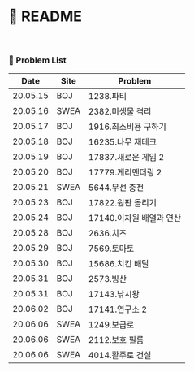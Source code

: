 # :page_facing_up: README

<br>

### :pushpin: Problem List

| Date     | Site | Problem                  |
| -------- | ---- | ------------------------ |
| 20.05.15 | BOJ  | 1238.파티                |
| 20.05.16 | SWEA | 2382.미생물 격리         |
| 20.05.17 | BOJ  | 1916.최소비용 구하기     |
| 20.05.18 | BOJ  | 16235.나무 재테크        |
| 20.05.19 | BOJ  | 17837.새로운 게임 2      |
| 20.05.20 | BOJ  | 17779.게리맨더링 2       |
| 20.05.21 | SWEA | 5644.무선 충전           |
| 20.05.23 | BOJ  | 17822.원판 돌리기        |
| 20.05.24 | BOJ  | 17140.이차원 배열과 연산 |
| 20.05.28 | BOJ  | 2636.치즈                |
| 20.05.29 | BOJ  | 7569.토마토              |
| 20.05.30 | BOJ  | 15686.치킨 배달          |
| 20.05.31 | BOJ  | 2573.빙산                |
| 20.05.31 | BOJ  | 17143.낚시왕             |
| 20.06.02 | BOJ  | 17141.연구소 2           |
| 20.06.06 | SWEA | 1249.보급로              |
| 20.06.06 | SWEA | 2112.보호 필름           |
| 20.06.06 | SWEA | 4014.활주로 건설         |

